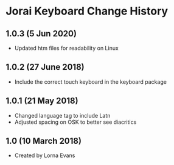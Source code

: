 Jorai Keyboard Change History
=======================

1.0.3 (5 Jun 2020)
-----------------
* Updated htm files for readability on Linux

1.0.2 (27 June 2018)
--------------------
* Include the correct touch keyboard in the keyboard package

1.0.1 (21 May 2018)
-----------------
* Changed language tag to include Latn
* Adjusted spacing on OSK to better see diacritics

1.0 (10 March 2018)
-----------------

* Created by Lorna Evans
